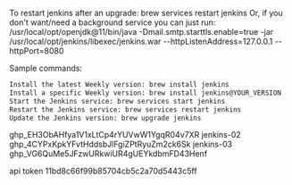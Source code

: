 To restart jenkins after an upgrade:
  brew services restart jenkins
Or, if you don't want/need a background service you can just run:
  /usr/local/opt/openjdk@11/bin/java -Dmail.smtp.starttls.enable=true -jar /usr/local/opt/jenkins/libexec/jenkins.war --httpListenAddress=127.0.0.1 --httpPort=8080

Sample commands:

```bash
Install the latest Weekly version: brew install jenkins
Install a specific Weekly version: brew install jenkins@YOUR_VERSION
Start the Jenkins service: brew services start jenkins
Restart the Jenkins service: brew services restart jenkins
Update the Jenkins version: brew upgrade jenkins
```


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
jenkins-02
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
jenkins-03
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

api token
11bd8c66f99b85704cb5c2a70d5443c5ff